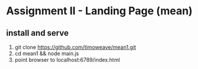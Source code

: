 # Assignment II - Landing Page (mean)


## install and serve

1. git clone https://github.com/timoweave/mean1.git
1. cd mean1 && node main.js
1. point browser to localhost:6789/index.html



